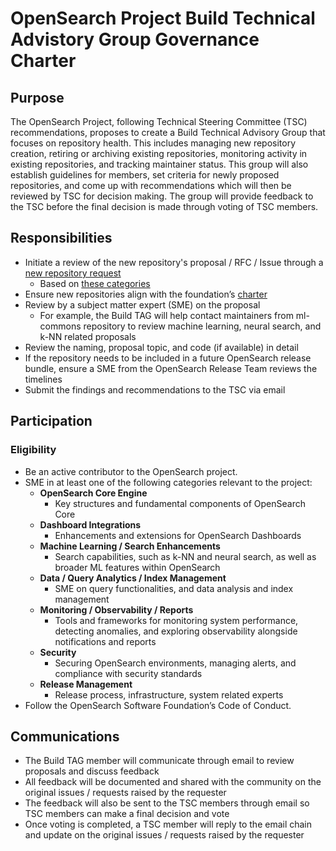 # OpenSearch Project Build Technical Advistory Group Governance Charter

## Purpose

The OpenSearch Project, following Technical Steering Committee (TSC) recommendations, proposes to create a Build Technical Advisory Group that focuses on repository health. This includes managing new repository creation, retiring or archiving existing repositories, monitoring activity in existing repositories, and tracking maintainer status. This group will also establish guidelines for members, set criteria for newly proposed repositories, and come up with recommendations which will then be reviewed by TSC for decision making. The group will provide feedback to the TSC before the final decision is made through voting of TSC members.

## Responsibilities

* Initiate a review of the new repository's proposal / RFC / Issue through a [new repository request](https://github.com/opensearch-project/.github/issues/new?template=REPOSITORY_REQUEST_TEMPLATE.yaml)
  * Based on [these categories](https://github.com/opensearch-project/.github/issues/296)
* Ensure new repositories align with the foundation’s [charter](https://opensearch.org/wp-content/uploads/2025/02/OpenSearch-Project-Technical-Charter-Final-9-13-2024.docx.pdf)
* Review by a subject matter expert (SME) on the proposal
  * For example, the Build TAG will help contact maintainers from ml-commons repository to review machine learning, neural search, and k-NN related proposals
* Review the naming, proposal topic, and code (if available) in detail
* If the repository needs to be included in a future OpenSearch release bundle, ensure a SME from the OpenSearch Release Team reviews the timelines
* Submit the findings and recommendations to the TSC via email

## Participation

### Eligibility

* Be an active contributor to the OpenSearch project.
* SME in at least one of the following categories relevant to the project:
  * **OpenSearch Core Engine**
    * Key structures and fundamental components of OpenSearch Core
  * **Dashboard Integrations**
    * Enhancements and extensions for OpenSearch Dashboards 
  * **Machine Learning / Search Enhancements**
    * Search capabilities, such as k-NN and neural search, as well as broader ML features within OpenSearch
  * **Data / Query Analytics / Index Management**
    * SME on query functionalities, and data analysis and index management
  * **Monitoring / Observability / Reports**
    * Tools and frameworks for monitoring system performance, detecting anomalies, and exploring observability alongside notifications and reports
  * **Security**
    * Securing OpenSearch environments, managing alerts, and compliance with security standards
  * **Release Management**
    * Release process, infrastructure, system related experts
* Follow the OpenSearch Software Foundation’s Code of Conduct.

## Communications

* The Build TAG member will communicate through email to review proposals and discuss feedback
* All feedback will be documented and shared with the community on the original issues / requests raised by the requester
* The feedback will also be sent to the TSC members through email so TSC members can make a final decision and vote
* Once voting is completed, a TSC member will reply to the email chain and update on the original issues / requests raised by the requester

